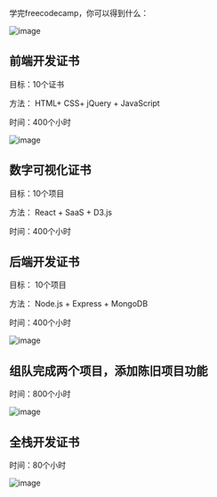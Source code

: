 学完freecodecamp，你可以得到什么：

![image](https://user-images.githubusercontent.com/19257507/37806895-74b94100-2e7d-11e8-9277-9290bebd57d4.png)

## 前端开发证书

目标：10个证书

方法： HTML+ CSS+ jQuery + JavaScript

时间：400个小时

![image](https://user-images.githubusercontent.com/19257507/37806920-97458792-2e7d-11e8-9583-e11a068adb30.png)

## 数字可视化证书

目标：10个项目

方法： React + SaaS + D3.js

时间：400个小时

## 后端开发证书

目标： 10个项目

方法： Node.js + Express + MongoDB

时间：400个小时

![image](https://user-images.githubusercontent.com/19257507/37806997-f8cade9a-2e7d-11e8-846f-01935a70c240.png)

## 组队完成两个项目，添加陈旧项目功能

时间：800个小时

![image](https://user-images.githubusercontent.com/19257507/37807059-61ccbe0e-2e7e-11e8-8f14-05e5d46399c0.png)

## 全栈开发证书

时间：80个小时

![image](https://user-images.githubusercontent.com/19257507/37807080-810c007c-2e7e-11e8-9c86-1107fdb09407.png)
